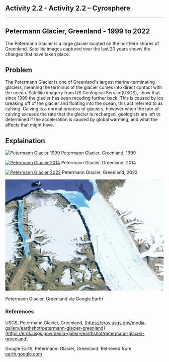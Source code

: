 ## Activity 2.2 - Activity 2.2 – Cyrosphere

---

## Petermann Glacier, Greenland - 1999 to 2022

The Petermann Glacier is a large glacier located on the northern shores of Greenland. 
Satellite images captured over the last 20 years shows the changes that have taken place.

## Problem

The Petermann Glacier is one of Greenland's largest marine-terminating glaciers, meaning the terminus of the glacier comes into
direct contact with the ocean. 
Satellite imagery from US Geological Service(USGS), show that since 1999 the glacier has been receding further back.
This is caused by ice breaking off of the glacier and floating into the ocean, this act referred to as calving.
Calving is a normal process of glaciers, however when the rate of calving exceeds the rate that the glacier is recharged, 
geologists are left to determined if the acceleration is caused by global warming, and what the affects that might have.


## Explaination

[![Petermann Glacier 1999](https://eros.usgs.gov/sites/eros.usgs.gov/files/2022-08/19990709_PetermannIntro.png)](https://eros.usgs.gov/sites/eros.usgs.gov/files/2022-08/19990709_PetermannIntro.png)
Petermann Glacier, Greenland, 1999

[![Petermann Glacier 2014](https://eros.usgs.gov/sites/eros.usgs.gov/files/2022-08/20140731_PetermannIntro.png)](https://eros.usgs.gov/sites/eros.usgs.gov/files/2022-08/20140731_PetermannIntro.png)
Petermann Glacier, Greenland, 2014

[![Petermann Glacier 2022](https://eros.usgs.gov/sites/eros.usgs.gov/files/2022-08/20220801_PetermannIntro.png)](https://eros.usgs.gov/sites/eros.usgs.gov/files/2022-08/20220801_PetermannIntro.png)
Petermann Glacier, Greenland, 2022

[![Petermann Glacier 1999](../_images/petermann-glacier-google-earth.png)]((../_images/petermann-glacier-google-earth.png))

Petermann Glacier, Greenland via Google Earth

### References
USGS, Petermann Glacier, Greenland, [https://eros.usgs.gov/media-gallery/earthshot/petermann-glacier-greenland](https://eros.usgs.gov/media-gallery/earthshot/petermann-glacier-greenland)

Google Earth, Petermanm Glacier, Greenland. Retrieved from [earth.google.com](https://earth.google.com/web/search/Petermann+Glacier,+Greenland/@80.68959041,-60.57749316,37.08243018a,231035.75818375d,35y,-1.33366157h,46.46498082t,0r/data=CocBGl0SVwolMHg0ZmM4M2M4YTJhY2RjZjJkOjB4ZWJkMGM1NmUwNDA3OTg0MhkAAAAAACBUQCGUv9YAAMBNwCocUGV0ZXJtYW5uIEdsYWNpZXIsIEdyZWVubGFuZBgBIAEiJgokCcFjFJNNej1AEU-u8dsjdz1AGQYGOFYrrFjAIS3cX975rVjA)
